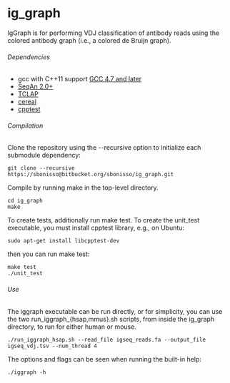 ig_graph
=============

IgGraph is for performing VDJ classification of antibody reads using the colored antibody graph (i.e., a colored de Bruijn graph).

###### Dependencies
* gcc with C++11 support [GCC 4.7 and later](https://gcc.gnu.org/projects/cxx0x.html)
* [SeqAn 2.0+](http://packages.seqan.de/)
* [TCLAP](http://tclap.sourceforge.net/)
* [cereal](https://github.com/USCiLab/cereal)
* [cpptest](http://cpptest.sourceforge.net/)

###### Compilation

Clone the repository using the --recursive option to initialize each submodule dependency:

```
git clone --recursive https://sbonisso@bitbucket.org/sbonisso/ig_graph.git
```

Compile by running make in the top-level directory. 

```
cd ig_graph
make
```

To create tests, additionally run make test. To create the unit_test executable, you must install cpptest library, e.g., on Ubuntu:

```
sudo apt-get install libcpptest-dev
```

then you can run make test:

```
make test
./unit_test
```

###### Use

The iggraph executable can be run directly, or for simplicity, you can use the two run_iggraph_{hsap,mmus}.sh scripts, from inside the ig_graph directory, to run for either human or mouse.

```
./run_iggraph_hsap.sh --read_file igseq_reads.fa --output_file igseq_vdj.tsv --num_thread 4
```

The options and flags can be seen when running the built-in help:

```
./iggraph -h
```
